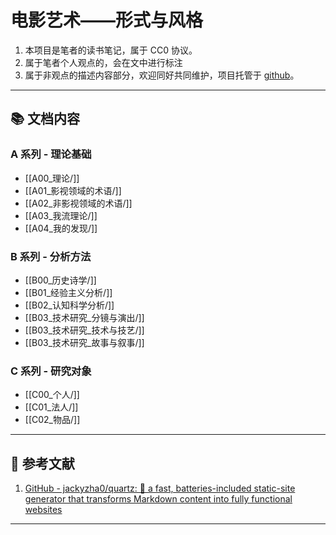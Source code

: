 # 电影艺术——形式与风格

1. 本项目是笔者的读书笔记，属于 CC0 协议。
2. 属于笔者个人观点的，会在文中进行标注
3. 属于非观点的描述内容部分，欢迎同好共同维护，项目托管于 [github](https://github.com/AmaneRX01/quartz_film)。
---

## 📚 文档内容

### A 系列 - 理论基础

- [[A00_理论/]]
- [[A01_影视领域的术语/]]
- [[A02_非影视领域的术语/]]
- [[A03_我流理论/]]
- [[A04_我的发现/]]

### B 系列 - 分析方法

- [[B00_历史诗学/]]
- [[B01_经验主义分析/]]
- [[B02_认知科学分析/]]
- [[B03_技术研究_分镜与演出/]]
- [[B03_技术研究_技术与技艺/]]
- [[B03_技术研究_故事与叙事/]]

### C 系列 - 研究对象

- [[C00_个人/]]
- [[C01_法人/]]
- [[C02_物品/]]
---

## 📖 参考文献

1. [GitHub - jackyzha0/quartz: 🌱 a fast, batteries-included static-site generator that transforms Markdown content into fully functional websites](https://github.com/jackyzha0/quartz)
---